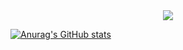 <!--메인 타이틀-->
<div align="center">
  <img src="이미지 넣기" />
</div>

<!--내용(tech stack / studying / tool / readme stats /top language cardd )-->
[![Anurag's GitHub stats](https://github-readme-stats.vercel.app/api?username=KongMezu)](https://github.com/KongMezu/github-readme-stats)

<!--잔디 ㄲ미기-->
